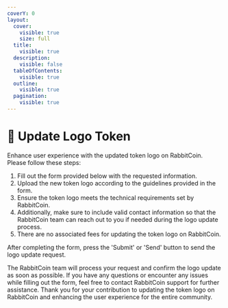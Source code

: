 ```yaml
---
coverY: 0
layout:
  cover:
    visible: true
    size: full
  title:
    visible: true
  description:
    visible: false
  tableOfContents:
    visible: true
  outline:
    visible: true
  pagination:
    visible: true
---
```


# 🐰 Update Logo Token

Enhance user experience with the updated token logo on RabbitCoin. Please follow these steps:

1. Fill out the form provided below with the requested information.
2. Upload the new token logo according to the guidelines provided in the form.
3. Ensure the token logo meets the technical requirements set by RabbitCoin.
4. Additionally, make sure to include valid contact information so that the RabbitCoin team can reach out to you if needed during the logo update process.
5. There are no associated fees for updating the token logo on RabbitCoin.

After completing the form, press the 'Submit' or 'Send' button to send the logo update request.

The RabbitCoin team will process your request and confirm the logo update as soon as possible. If you have any questions or encounter any issues while filling out the form, feel free to contact RabbitCoin support for further assistance. Thank you for your contribution to updating the token logo on RabbitCoin and enhancing the user experience for the entire community.
